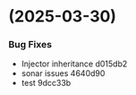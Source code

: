#  (2025-03-30)


### Bug Fixes

* Injector inheritance d015db2
* sonar issues 4640d90
* test 9dcc33b



